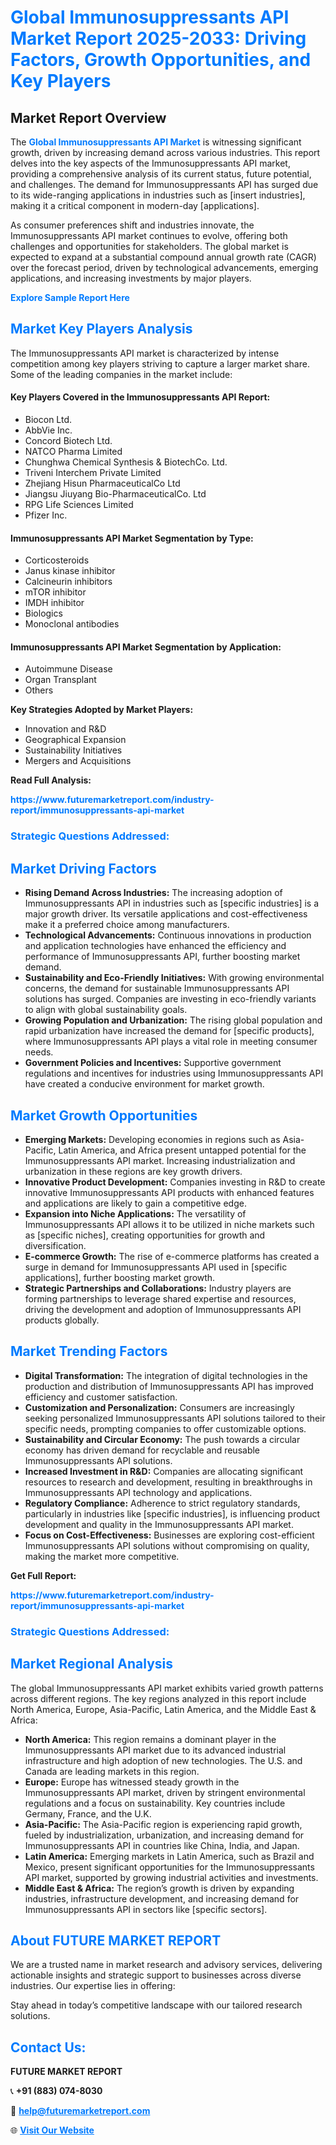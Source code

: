 <h1 style="color: #007BFF;">Global Immunosuppressants API Market Report 2025-2033: Driving Factors, Growth Opportunities, and Key Players</h1>

<section id="overview">
<h2>Market Report Overview</h2>
<p>The <a href="https://www.futuremarketreport.com/industry-report/immunosuppressants-api-market" style="color: #007BFF; text-decoration: none;"><strong>Global Immunosuppressants API Market</strong></a> is witnessing significant growth, driven by increasing demand across various industries. This report delves into the key aspects of the Immunosuppressants API market, providing a comprehensive analysis of its current status, future potential, and challenges. The demand for Immunosuppressants API has surged due to its wide-ranging applications in industries such as [insert industries], making it a critical component in modern-day [applications].</p>
<p>As consumer preferences shift and industries innovate, the Immunosuppressants API market continues to evolve, offering both challenges and opportunities for stakeholders. The global market is expected to expand at a substantial compound annual growth rate (CAGR) over the forecast period, driven by technological advancements, emerging applications, and increasing investments by major players.</p>
</section>

<section id="overview">
<p><a href="https://www.futuremarketreport.com/request-sample/reportId=78799" style="color: #007BFF; text-decoration: none;"><strong>Explore Sample Report Here</strong></a></p>
</section>

<section id="key-players">
<h2 style="color: #007BFF;">Market Key Players Analysis</h2>
<p>The Immunosuppressants API market is characterized by intense competition among key players striving to capture a larger market share. Some of the leading companies in the market include:</p>
<h4>Key Players Covered in the Immunosuppressants API Report:</h4>
<ul><li>Biocon Ltd.</li><li>AbbVie Inc.</li><li>Concord Biotech Ltd.</li><li>NATCO Pharma Limited</li><li>Chunghwa Chemical Synthesis &amp; BiotechCo. Ltd.</li><li>Triveni Interchem Private Limited</li><li>Zhejiang Hisun PharmaceuticalCo Ltd</li><li>Jiangsu Jiuyang Bio-PharmaceuticalCo. Ltd</li><li>RPG Life Sciences Limited</li><li>Pfizer Inc.</li></ul>
<h4>Immunosuppressants API Market Segmentation by Type:</h4>
<ul><li>Corticosteroids</li><li>Janus kinase inhibitor</li><li>Calcineurin inhibitors</li><li>mTOR inhibitor</li><li>IMDH inhibitor</li><li>Biologics</li><li>Monoclonal antibodies</li></ul>

<h4>Immunosuppressants API Market Segmentation by Application:</h4>
<ul><li>Autoimmune Disease</li><li>Organ Transplant</li><li>Others</li></ul>
<p><strong>Key Strategies Adopted by Market Players:</strong></p>
<ul>
<li>Innovation and R&D</li>
<li>Geographical Expansion</li>
<li>Sustainability Initiatives</li>
<li>Mergers and Acquisitions</li>
</ul>
</section>

<section>
<p><strong>Read Full Analysis: </strong></p><a href="https://www.futuremarketreport.com/industry-report/immunosuppressants-api-market" style="color: #007BFF; text-decoration: none;"><strong>https://www.futuremarketreport.com/industry-report/immunosuppressants-api-market</strong></a>
<h3 style="color: #007BFF;">Strategic Questions Addressed:</h3>
</section>

<section id="driving-factors">
<h2 style="color: #007BFF;">Market Driving Factors</h2>
<ul>
<li><strong>Rising Demand Across Industries:</strong> The increasing adoption of Immunosuppressants API in industries such as [specific industries] is a major growth driver. Its versatile applications and cost-effectiveness make it a preferred choice among manufacturers.</li>
<li><strong>Technological Advancements:</strong> Continuous innovations in production and application technologies have enhanced the efficiency and performance of Immunosuppressants API, further boosting market demand.</li>
<li><strong>Sustainability and Eco-Friendly Initiatives:</strong> With growing environmental concerns, the demand for sustainable Immunosuppressants API solutions has surged. Companies are investing in eco-friendly variants to align with global sustainability goals.</li>
<li><strong>Growing Population and Urbanization:</strong> The rising global population and rapid urbanization have increased the demand for [specific products], where Immunosuppressants API plays a vital role in meeting consumer needs.</li>
<li><strong>Government Policies and Incentives:</strong> Supportive government regulations and incentives for industries using Immunosuppressants API have created a conducive environment for market growth.</li>
</ul>
</section>

<section id="growth-opportunities">
<h2 style="color: #007BFF;">Market Growth Opportunities</h2>
<ul>
<li><strong>Emerging Markets:</strong> Developing economies in regions such as Asia-Pacific, Latin America, and Africa present untapped potential for the Immunosuppressants API market. Increasing industrialization and urbanization in these regions are key growth drivers.</li>
<li><strong>Innovative Product Development:</strong> Companies investing in R&D to create innovative Immunosuppressants API products with enhanced features and applications are likely to gain a competitive edge.</li>
<li><strong>Expansion into Niche Applications:</strong> The versatility of Immunosuppressants API allows it to be utilized in niche markets such as [specific niches], creating opportunities for growth and diversification.</li>
<li><strong>E-commerce Growth:</strong> The rise of e-commerce platforms has created a surge in demand for Immunosuppressants API used in [specific applications], further boosting market growth.</li>
<li><strong>Strategic Partnerships and Collaborations:</strong> Industry players are forming partnerships to leverage shared expertise and resources, driving the development and adoption of Immunosuppressants API products globally.</li>
</ul>
</section>

<section id="trending-factors">
<h2 style="color: #007BFF;">Market Trending Factors</h2>
<ul>
<li><strong>Digital Transformation:</strong> The integration of digital technologies in the production and distribution of Immunosuppressants API has improved efficiency and customer satisfaction.</li>
<li><strong>Customization and Personalization:</strong> Consumers are increasingly seeking personalized Immunosuppressants API solutions tailored to their specific needs, prompting companies to offer customizable options.</li>
<li><strong>Sustainability and Circular Economy:</strong> The push towards a circular economy has driven demand for recyclable and reusable Immunosuppressants API solutions.</li>
<li><strong>Increased Investment in R&D:</strong> Companies are allocating significant resources to research and development, resulting in breakthroughs in Immunosuppressants API technology and applications.</li>
<li><strong>Regulatory Compliance:</strong> Adherence to strict regulatory standards, particularly in industries like [specific industries], is influencing product development and quality in the Immunosuppressants API market.</li>
<li><strong>Focus on Cost-Effectiveness:</strong> Businesses are exploring cost-efficient Immunosuppressants API solutions without compromising on quality, making the market more competitive.</li>
</ul>
</section>

<section>
<p><strong>Get Full Report: </strong></p><a href="https://www.futuremarketreport.com/industry-report/immunosuppressants-api-market" style="color: #007BFF; text-decoration: none;"><strong>https://www.futuremarketreport.com/industry-report/immunosuppressants-api-market</strong></a>
<h3 style="color: #007BFF;">Strategic Questions Addressed:</h3>
</section>


<section id="regional-analysis">
<h2 style="color: #007BFF;">Market Regional Analysis</h2>
<p>The global Immunosuppressants API market exhibits varied growth patterns across different regions. The key regions analyzed in this report include North America, Europe, Asia-Pacific, Latin America, and the Middle East & Africa:</p>
<ul>
<li><strong>North America:</strong> This region remains a dominant player in the Immunosuppressants API market due to its advanced industrial infrastructure and high adoption of new technologies. The U.S. and Canada are leading markets in this region.</li>
<li><strong>Europe:</strong> Europe has witnessed steady growth in the Immunosuppressants API market, driven by stringent environmental regulations and a focus on sustainability. Key countries include Germany, France, and the U.K.</li>
<li><strong>Asia-Pacific:</strong> The Asia-Pacific region is experiencing rapid growth, fueled by industrialization, urbanization, and increasing demand for Immunosuppressants API in countries like China, India, and Japan.</li>
<li><strong>Latin America:</strong> Emerging markets in Latin America, such as Brazil and Mexico, present significant opportunities for the Immunosuppressants API market, supported by growing industrial activities and investments.</li>
<li><strong>Middle East & Africa:</strong> The region’s growth is driven by expanding industries, infrastructure development, and increasing demand for Immunosuppressants API in sectors like [specific sectors].</li>
</ul>
</section>

<footer>
<h2 style="color: #007BFF;">About FUTURE MARKET REPORT</h2>
<p>We are a trusted name in market research and advisory services, delivering actionable insights and strategic support to businesses across diverse industries. Our expertise lies in offering:</p>

<p>Stay ahead in today’s competitive landscape with our tailored research solutions.</p>

<h2 style="color: #007BFF;">Contact Us:</h2>
<p><strong>FUTURE MARKET REPORT</strong></p>
<p>📞 <strong>+91 (883) 074-8030</strong></p>
<p>📧 <strong><a href="mailto:help@futuremarketreport.com" style="color: #007BFF;">help@futuremarketreport.com</a></strong></p>
<p>🌐 <strong><a href="https://www.futuremarketreport.com/" style="color: #007BFF;">Visit Our Website</a></strong></p>
</footer>